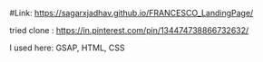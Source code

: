 #Link: https://sagarxjadhav.github.io/FRANCESCO_LandingPage/

tried clone : https://in.pinterest.com/pin/134474738866732632/


I used here: GSAP, HTML, CSS
